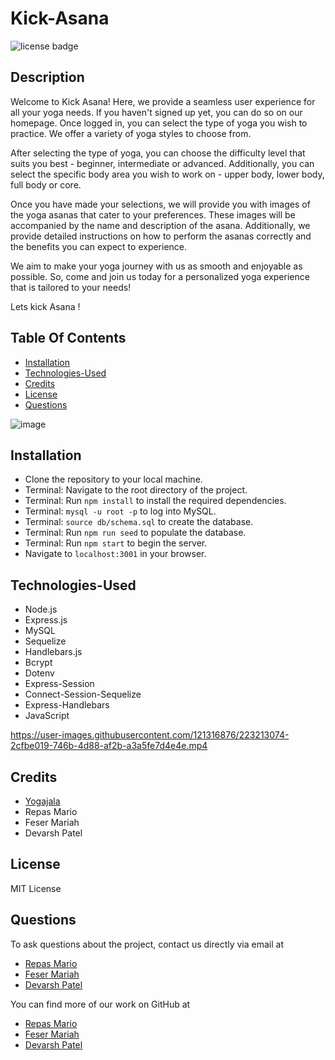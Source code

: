 # Kick-Asana

![license badge](https://img.shields.io/badge/license-MIT-brightgreen)

## Description

Welcome to Kick Asana!
Here, we provide a seamless user experience for all your yoga needs. If you haven't signed up yet, you can do so on our homepage. Once logged in, you can select the type of yoga you wish to practice. We offer a variety of yoga styles to choose from.

After selecting the type of yoga, you can choose the difficulty level that suits you best - beginner, intermediate or advanced. Additionally, you can select the specific body area you wish to work on - upper body, lower body, full body or core.

Once you have made your selections, we will provide you with images of the yoga asanas that cater to your preferences. These images will be accompanied by the name and description of the asana. Additionally, we provide detailed instructions on how to perform the asanas correctly and the benefits you can expect to experience.

We aim to make your yoga journey with us as smooth and enjoyable as possible. So, come and join us today for a personalized yoga experience that is tailored to your needs!

Lets kick Asana !

## Table Of Contents

* [Installation](#installation)
* [Technologies-Used](#technologies-Used)
* [Credits](#credits)
* [License](#license)
* [Questions](#questions)

![image](/public/assets/asana-gif.gif)

## Installation

- Clone the repository to your local machine.
- Terminal: Navigate to the root directory of the project.
- Terminal: Run <code>npm install</code> to install the required dependencies.
- Terminal: <code>mysql -u root -p</code> to log into MySQL.
- Terminal: <code>source db/schema.sql</code> to create the database.
- Terminal: Run <code>npm run seed</code> to populate the database.
- Terminal: Run <code>npm start</code> to begin the server.
- Navigate to <code>localhost:3001</code> in your browser.



## Technologies-Used

- Node.js
- Express.js
- MySQL
- Sequelize
- Handlebars.js
- Bcrypt
- Dotenv
- Express-Session
- Connect-Session-Sequelize
- Express-Handlebars
- JavaScript


https://user-images.githubusercontent.com/121316876/223213074-2cfbe019-746b-4d88-af2b-a3a5fe7d4e4e.mp4


## Credits

- [Yogajala](https://yogajala.com/)
- Repas Mario
- Feser Mariah
- Devarsh Patel


## License

MIT License

## Questions

To ask questions about the project, contact us directly via email at 
- [Repas Mario](mariorepas63@gmail.com)
- [Feser Mariah](feser.mk@gmail.com)
- [Devarsh Patel](devarsh2395@gmail.com)

 You can find more of our work on GitHub at 
 - [Repas Mario](https://github.com/tegrty/)
 - [Feser Mariah](https://github.com/peachysnicker/)
 - [Devarsh Patel](https://github.com/devarsh2395/)

